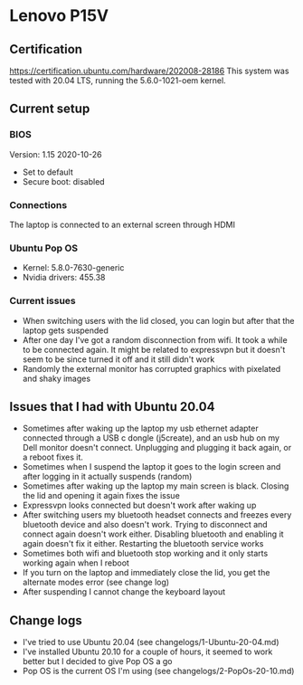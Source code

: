 # Lenovo P15V

## Certification

https://certification.ubuntu.com/hardware/202008-28186
This system was tested with 20.04 LTS, running the 5.6.0-1021-oem kernel.

## Current setup

### BIOS

Version: 1.15 2020-10-26

- Set to default
- Secure boot: disabled

### Connections

The laptop is connected to an external screen through HDMI

### Ubuntu Pop OS

- Kernel: 5.8.0-7630-generic
- Nvidia drivers: 455.38

### Current issues

- When switching users with the lid closed, you can login but after that the laptop gets suspended
- After one day I've got a random disconnection from wifi. It took a while to be connected again. It might be related to expressvpn but it doesn't seem to be since turned it off and it still didn't work
- Randomly the external monitor has corrupted graphics with pixelated and shaky images
  
## Issues that I had with Ubuntu 20.04

- Sometimes after waking up the laptop my usb ethernet adapter connected through a USB c dongle (j5create), and an usb 
  hub on my Dell monitor doesn't connect. Unplugging and plugging it back again, or a reboot fixes it.
- Sometimes when I suspend the laptop it goes to the login screen and after logging in it actually suspends (random)
- Sometimes after waking up the laptop my main screen is black. Closing the lid and opening it again fixes the issue
- Expressvpn looks connected but doesn't work after waking up
- After switching users my bluetooth headset connects and freezes every bluetooth device and also doesn't work. Trying
to disconnect and connect again doesn't work either. Disabling bluetooth and enabling it again doesn't fix it either.
  Restarting the bluetooth service works
- Sometimes both wifi and bluetooth stop working and it only starts working again when I reboot
- If you turn on the laptop and immediately close the lid, you get the alternate modes error (see change log)
- After suspending I cannot change the keyboard layout

## Change logs

- I've tried to use Ubuntu 20.04 (see changelogs/1-Ubuntu-20-04.md)
- I've installed Ubuntu 20.10 for a couple of hours, it seemed to work better but I decided to give Pop OS a go
- Pop OS is the current OS I'm using (see changelogs/2-PopOs-20-10.md)